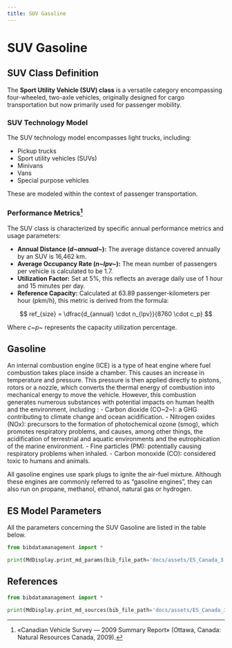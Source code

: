 ```yaml
---
title: SUV Gasoline
---
```


# SUV Gasoline

## SUV Class Definition

The **Sport Utility Vehicle (SUV) class** is a versatile category
encompassing four-wheeled, two-axle vehicles, originally designed for
cargo transportation but now primarily used for passenger mobility.

### SUV Technology Model

The SUV technology model encompasses light trucks, including:

- Pickup trucks
- Sport utility vehicles (SUVs)
- Minivans
- Vans
- Special purpose vehicles

These are modeled within the context of passenger transportation.

### Performance Metrics[^1]

The SUV class is characterized by specific annual performance metrics
and usage parameters:

- **Annual Distance (*d~annual~*):** The average
  distance covered annually by an SUV is 16,462 km.
- **Average Occupancy Rate (*n~lpv~*):** The mean
  number of passengers per vehicle is calculated to be 1.7.
- **Utilization Factor:** Set at 5%, this reflects an average daily
  use of 1 hour and 15 minutes per day.
- **Reference Capacity:** Calculated at 63.89 passenger-kilometers per
  hour (pkm/h), this metric is derived from the formula:

$$
ref_{size} = \dfrac{d_{annual} \cdot n_{lpv}}{8760 \cdot c_p}
$$

Where *c*~*p*~ represents the capacity utilization percentage.

[^1]: «Canadian Vehicle Survey — 2009 Summary Report» (Ottawa, Canada:
Natural Resources Canada, 2009).

## Gasoline

An internal combustion engine (ICE) is a type of heat engine where fuel
combustion takes place inside a chamber. This causes an increase in
temperature and pressure. This pressure is then applied directly to
pistons, rotors or a nozzle, which converts the thermal energy of
combustion into mechanical energy to move the vehicle. However, this
combustion generates numerous substances with potential impacts on human
health and the environment, including : - Carbon dioxide (CO~2~): a GHG
contributing to climate change and ocean acidification. - Nitrogen
oxides (NOx): precursors to the formation of photochemical ozone (smog),
which promotes respiratory problems, and causes, among other things, the
acidification of terrestrial and aquatic environments and the
eutrophication of the marine environment. - Fine particles (PM):
potentially causing respiratory problems when inhaled. - Carbon monoxide
(CO): considered toxic to humans and animals.

All gasoline engines use spark plugs to ignite the air-fuel mixture.
Although these engines are commonly referred to as “gasoline engines”,
they can also run on propane, methanol, ethanol, natural gas or
hydrogen.

## ES Model Parameters

All the parameters concerning the SUV Gasoline are listed in the table
below.

```python exec="on"
from bibdatamanagement import *

print(MdDisplay.print_md_params(bib_file_path='docs/assets/ES_Canada_3.bib',filter_entry='SUV_GASOLINE'))
```

## References

```python exec="on"
from bibdatamanagement import *

print(MdDisplay.print_md_sources(bib_file_path='docs/assets/ES_Canada_3.bib',filter_entry='SUV_GASOLINE'))
```
